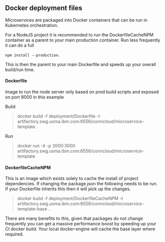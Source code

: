 ## Docker deployment files
Microservices are packaged into Docker containers that can be run in Kubernetes orchestration.

For a NodeJS project it is recommended to run the DockerfileCacheNPM container as a parent to your main production container. Run less frequently it can do a full

`npm install --production`.

This is then the parent to your main Dockerfile and speeds up your overall build/run time.

#### Dockerfile
Image to run the node server only based on prod build scripts and exposed on port 8000 in this example

Build
> docker build -f deployment/Dockerfile -t artifactory.swg.usma.ibm.com:6556/conncloud/microservice-template .

Run
> docker run  -it -p 3000:3000 artifactory.swg.usma.ibm.com:6556/conncloud/microservice-template

#### DockerfileCacheNPM
This is an image which exists solely to cache the install of project dependencies. If changing the package.json the following needs to be run. If your Dockerfile inherits this then it will pick up the changes.

> docker build -f deployment/DockerfileCacheNPM -t artifactory.swg.usma.ibm.com:6556/conncloud/microservice-template-base .

There are many benefits to this, given that packages do not change frequently you can get a massive performance boost by speeding up your CI docker build. Your local docker-engine will cache the base layer where required.
